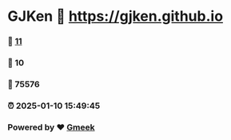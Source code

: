 # GJKen :link: https://gjken.github.io 
### :page_facing_up: [11](https://gjken.github.io/tag.html) 
### :speech_balloon: 10 
### :hibiscus: 75576 
### :alarm_clock: 2025-01-10 15:49:45 
### Powered by :heart: [Gmeek](https://github.com/Meekdai/Gmeek)
